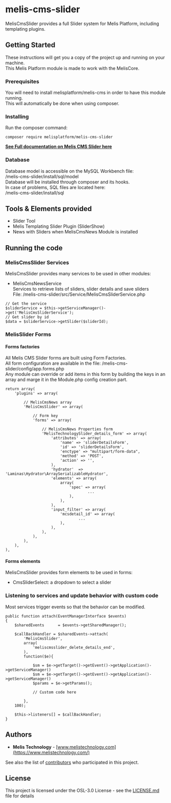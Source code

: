 # melis-cms-slider

MelisCmsSlider provides a full Slider system for Melis Platform, including templating plugins.

## Getting Started

These instructions will get you a copy of the project up and running on your machine.  
This Melis Platform module is made to work with the MelisCore.

### Prerequisites

You will need to install melisplatform/melis-cms in order to have this module running.  
This will automatically be done when using composer.

### Installing

Run the composer command:

```
composer require melisplatform/melis-cms-slider
```

**[See Full documentation on Melis CMS Slider here](https://www.melistechnology.com/MelisTechnology/resources/documentation/module/melis-cms-slider/PresentationofTheSliderManagemen)**

### Database

Database model is accessible on the MySQL Workbench file:  
/melis-cms-slider/install/sql/model  
Database will be installed through composer and its hooks.  
In case of problems, SQL files are located here:  
/melis-cms-slider/install/sql

## Tools & Elements provided

- Slider Tool
- Melis Templating Slider Plugin (SliderShow)
- News with Sliders when MelisCmsNews Module is installed

## Running the code

### MelisCmsSlider Services

MelisCmsSlider provides many services to be used in other modules:

- MelisCmsNewsService  
  Services to retrieve lists of sliders, slider details and save sliders  
  File: /melis-cms-slider/src/Service/MelisCmsSliderService.php

```
// Get the service
$sliderService = $this->getServiceManager()->get('MelisCmsSliderService');
// Get slider by id
$data = $sliderService->getSlider($sliderId);
```

### MelisSlider Forms

#### Forms factories

All Melis CMS Slider forms are built using Form Factories.  
All form configuration are available in the file: /melis-cms-slider/config/app.forms.php  
Any module can override or add items in this form by building the keys in an array and marge it in the Module.php config creation part.

```
return array(
	'plugins' => array(

		// MelisCmsNews array
		'MelisCmsSlider' => array(

			// Form key
			'forms' => array(

				// MelisCmsNews Properties form
				'MelisTechnologySlider_details_form' => array(
					'attributes' => array(
						'name' => 'sliderDetailsForm',
						'id' => 'sliderDetailsForm',
						'enctype' => "multipart/form-data",
						'method' => 'POST',
						'action' => '',
					),
					'hydrator'  => 'Laminas\Hydrator\ArraySerializableHydrator',
					'elements' => array(
						array(
							'spec' => array(
									...
							),
						),
					),
					'input_filter' => array(
						'mcsdetail_id' => array(
								...
						),
					),
				),
			),
		),
	),
),
```

#### Forms elements

MelisCmsSlider provides form elements to be used in forms:

- CmsSliderSelect: a dropdown to select a slider

### Listening to services and update behavior with custom code

Most services trigger events so that the behavior can be modified.

```
public function attach(EventManagerInterface $events)
{
    $sharedEvents      = $events->getSharedManager();

	$callBackHandler = $sharedEvents->attach(
		'MelisCmsSlider',
		array(
			'meliscmsslider_delete_details_end',
		),
		function($e){

			$sm = $e->getTarget()->getEvent()->getApplication()->getServiceManager()
			$sm = $e->getTarget()->getEvent()->getApplication()->getServiceManager()
    		$params = $e->getParams();

    		// Custom code here

    	},
    100);

    $this->listeners[] = $callBackHandler;
}
```

## Authors

- **Melis Technology** - [www.melistechnology.com](https://www.melistechnology.com/)

See also the list of [contributors](https://github.com/melisplatform/melis-cms-slider/contributors) who participated in this project.

## License

This project is licensed under the OSL-3.0 License - see the [LICENSE.md](LICENSE.md) file for details
